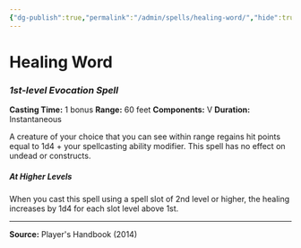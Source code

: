```yaml
---
{"dg-publish":true,"permalink":"/admin/spells/healing-word/","hide":true,"updated":"2025-08-05T19:49:54.602+01:00"}
---
```


# Healing Word
### *1st-level Evocation Spell*
**Casting Time:** 1 bonus
**Range:** 60 feet
**Components:** V
**Duration:** Instantaneous

A creature of your choice that you can see within range regains hit points equal to 1d4 + your spellcasting ability modifier. This spell has no effect on undead or constructs.

##### At Higher Levels
When you cast this spell using a spell slot of 2nd level or higher, the healing increases by 1d4 for each slot level above 1st.

---
**Source:** Player's Handbook (2014)